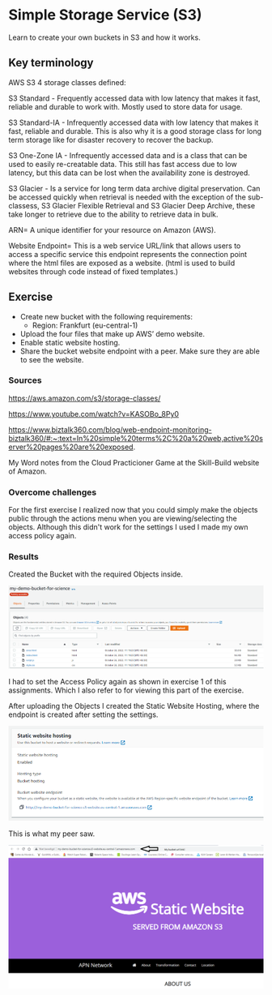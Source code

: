 # Simple Storage Service (S3)
Learn to create your own buckets in S3 and how it works.

## Key terminology
AWS S3 4 storage classes defined:

S3 Standard - Frequently accessed data with low latency that makes it fast, reliable and durable to work with. Mostly used to store data for usage.

S3 Standard-IA - Infrequently accessed data with low latency that makes it fast, reliable and durable. This is also why it is a good storage class for long term storage like for disaster recovery to recover the backup.

S3 One-Zone IA - Infrequently accessed data and is a class that can be used to easily re-creatable data. This still has fast access due to low latency, but this data can be lost when the availability zone is destroyed.

S3 Glacier - Is a service for long term data archive digital preservation. Can be accessed quickly when retrieval is needed with the exception of the sub-classess, S3 Glacier Flexible Retrieval and S3 Glacier Deep Archive, these take longer to retrieve due to the ability to retrieve data in bulk.

ARN= A unique identifier for your resource on Amazon (AWS).

Website Endpoint= This is a web service URL/link that allows users to access a specific service this endpoint represents the connection point where the html files are exposed as a website. (html is used to build websites through code instead of fixed templates.)

## Exercise
- Create new bucket with the following requirements:
    - Region: Frankfurt (eu-central-1)
- Upload the four files that make up AWS’ demo website.
- Enable static website hosting.
- Share the bucket website endpoint with a peer. Make sure they are able to see the website.

### Sources
https://aws.amazon.com/s3/storage-classes/

https://www.youtube.com/watch?v=KASOBo_8Py0

https://www.biztalk360.com/blog/web-endpoint-monitoring-biztalk360/#:~:text=In%20simple%20terms%2C%20a%20web,active%20server%20pages%20are%20exposed.

My Word notes from the Cloud Practicioner Game at the Skill-Build website of Amazon.

### Overcome challenges
For the first exercise I realized now that you could simply make the objects public through the actions menu when you are viewing/selecting the objects. Although this didn't work for the settings I used I made my own access policy again.

### Results
Created the Bucket with the required Objects inside.

![alt text](https://github.com/Techgrounds-Cloud-9/cloud-9-Ephraim52/blob/f72808632a44befc48e9f36601692140aa115c80/00_includes/week%205/AWS%205/AWS5_ex2_bucket+objects.png)

I had to set the Access Policy again as shown in exercise 1 of this assignments. Which I also refer to for viewing this part of the exercise.

After uploading the Objects I created the Static Website Hosting, where the endpoint is created after setting the settings.

![alt text](https://github.com/Techgrounds-Cloud-9/cloud-9-Ephraim52/blob/f72808632a44befc48e9f36601692140aa115c80/00_includes/week%205/AWS%205/AWS5_ex2_Static_Host_endpoint.png)

This is what my peer saw.

![alt text](https://github.com/Techgrounds-Cloud-9/cloud-9-Ephraim52/blob/f72808632a44befc48e9f36601692140aa115c80/00_includes/week%205/AWS%205/AWS5_ex2_website_URL.png)
